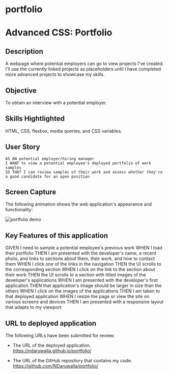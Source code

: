# portfolio

# Advanced CSS: Portfolio

## Description

A webpage where potential employers can go to view projects I've created. I'll use the currently linked projects as placeholders until I have completed more advanced projects to showcase my skills. 

## Objective
 To obtain an interview with a potential employer.

## Skills Hightlighted
HTML, CSS, flexbox, media queries, and CSS variables. 


## User Story

```
AS AN potential employer/hiring manager
I WANT to view a potential employee's deployed portfolio of work samples
SO THAT I can review samples of their work and assess whether they're a good candidate for an open position
```


## Screen Capture

The following animation shows the web application's appearance and functionality:

![portfolio demo](./Assets/02-advanced-css-homework-demo.gif)


## Key Features of this application
GIVEN I need to sample a potential employee's previous work
WHEN I load their portfolio
THEN I am presented with the developer's name, a recent photo, and links to sections about them, their work, and how to contact them
WHEN I click one of the links in the navigation
THEN the UI scrolls to the corresponding section
WHEN I click on the link to the section about their work
THEN the UI scrolls to a section with titled images of the developer's applications
WHEN I am presented with the developer's first application
THEN that application's image should be larger in size than the others
WHEN I click on the images of the applications
THEN I am taken to that deployed application
WHEN I resize the page or view the site on various screens and devices
THEN I am presented with a responsive layout that adapts to my viewport



## URL to deployed application

The following URLs have been submitted for review:

* The URL of the deployed application.
https://ndaruwalla.github.io/portfolio/

* The URL of the GitHub repository that contains my code.
https://github.com/NDaruwalla/portfolio/



